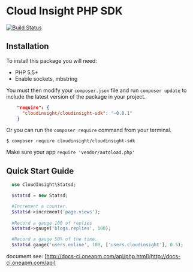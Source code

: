 # Cloud Insight PHP SDK

[![Build Status](https://api.travis-ci.org/cloudinsight/cloudinsight-php-sdk.svg?branch=master)](http://travis-ci.org/cloudinsight/cloudinsight-php-sdk)

## Installation
To install this package you will need:

   - PHP 5.5+
   - Enable sockets, mbstring

You must then modify your `composer.json` file and run `composer update` to include the latest version of the package in your project.

```json
    "require": {
      "cloudinsight/cloudinsight-sdk": "~0.0.1"
    }
```

Or you can run the `composer require` command from your terminal.

    $ composer require cloudinsight/cloudinsight-sdk

Make sure your app `require 'vendor/autoload.php'`

## Quick Start Guide

```php
  use CloudInsight\Statsd;

  $statsd = new Statsd;

  #Increment a counter.
  $statsd->increment('page.views');
  
  #Record a gauge 100 of replies
  $statsd->gauge('blogs.replies', 100);

  #Record a gauge 50% of the time.
  $statsd.gauge('users.online', 100, ['users.cloudinsight'], 0.5);
```

document see: [http://docs-ci.oneapm.com/api/php.html](http://docs-ci.oneapm.com/api)

